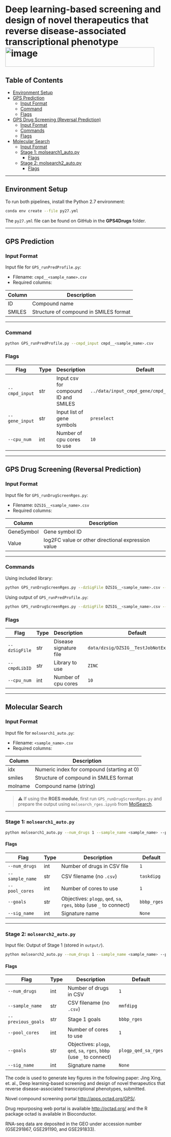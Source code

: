 # Deep learning-based screening and design of novel therapeutics that reverse disease-associated transcriptional phenotype<img width="468" height="61" alt="image" src="https://github.com/user-attachments/assets/11ec2749-9dd2-4a9f-a120-b7642b099110" />

## Table of Contents
- [Environment Setup](#environment-setup)
- [GPS Prediction](#gps-prediction)
  - [Input Format](#input-format)
  - [Command](#command)
  - [Flags](#flags)
- [GPS Drug Screening (Reversal Prediction)](#gps-drug-screening-reversal-prediction)
  - [Input Format](#input-format-1)
  - [Commands](#commands)
  - [Flags](#flags-1)
- [Molecular Search](#molecular-search)
  - [Input Format](#input-format-2)
  - [Stage 1: molsearch1_auto.py](#stage-1-molsearch1_autopy)
    - [Flags](#flags-2)
  - [Stage 2: molsearch2_auto.py](#stage-2-molsearch2_autopy)
    - [Flags](#flags-3)

---

## Environment Setup

To run both pipelines, install the Python 2.7 environment:

```bash
conda env create --file py27.yml
```

The `py27.yml` file can be found on GitHub in the **GPS4Drugs** folder.

---

## GPS Prediction

### Input Format

Input file for `GPS_runPredProfile.py`:

- Filename: `cmpd__<sample_name>.csv`  
- Required columns:  

| Column | Description |
|--------|-------------|
| ID     | Compound name |
| SMILES | Structure of compound in SMILES format |

---

### Command

```bash
python GPS_runPredProfile.py --cmpd_input cmpd__<sample_name>.csv
```

### Flags

| Flag          | Type | Description                           | Default                                               |
|---------------|------|---------------------------------------|-------------------------------------------------------|
| `--cmpd_input` | str  | Input csv for compound ID and SMILES | `../data/input_cmpd_gene/cmpd__TestJob0.csv` |
| `--gene_input` | str  | Input list of gene symbols           | `preselect`                                           |
| `--cpu_num`    | int  | Number of cpu cores to use           | `10`                                                  |

---

## GPS Drug Screening (Reversal Prediction)

### Input Format

Input file for `GPS_runDrugScreenRges.py`:

- Filename: `DZSIG__<sample_name>.csv`  
- Required columns:  

| Column     | Description |
|------------|-------------|
| GeneSymbol | Gene symbol ID |
| Value      | log2FC value or other directional expression value |

---

### Commands

Using included library:

```bash
python GPS_runDrugScreenRges.py --dzSigFile DZSIG__<sample_name>.csv --cmpdLibID HTS
```

Using output of `GPS_runPredProfile.py`:

```bash
python GPS_runDrugScreenRges.py --dzSigFile DZSIG__<sample_name>.csv --cmpdLibID input/<sample_name>_MEDIAN_GeneExpressionChange.csv
```

### Flags

| Flag         | Type | Description              | Default                                     |
|--------------|------|--------------------------|---------------------------------------------|
| `--dzSigFile` | str  | Disease signature file   | `data/dzsig/DZSIG__TestJobNotExists.csv`    |
| `--cmpdLibID` | str  | Library to use           | `ZINC`                                      |
| `--cpu_num`   | int  | Number of cpu cores      | `10`                                        |

---

## Molecular Search

### Input Format

Input file for `molsearch1_auto.py`:

- Filename: `<sample_name>.csv`  
- Required columns:  

| Column  | Description |
|---------|-------------|
| idx     | Numeric index for compound (starting at 0) |
| smiles  | Structure of compound in SMILES format |
| molname | Compound name (string) |

> ⚠️ If using the **RGES module**, first run `GPS_runDrugScreenRges.py` and prepare the output using `molsearch_rges.ipynb` from [MolSearch](https://github.com/Bin-Chen-Lab/GPS/tree/main/MolSearch).

---

### Stage 1: `molsearch1_auto.py`

```bash
python molsearch1_auto.py --num_drugs 1 --sample_name <sample_name> --pool_cores 1 --goals bbbp_rges
```

#### Flags

| Flag          | Type | Description                                      | Default    |
|---------------|------|--------------------------------------------------|------------|
| `--num_drugs`  | int  | Number of drugs in CSV file                      | `1`        |
| `--sample_name`| str  | CSV filename (no `.csv`)                         | `taskdipg` |
| `--pool_cores` | int  | Number of cores to use                           | `1`        |
| `--goals`      | str  | Objectives: `plogp`, `qed`, `sa`, `rges`, `bbbp` (use `_` to connect) | `bbbp_rges` |
| `--sig_name`   | int  | Signature name                                   | `None`     |

---

### Stage 2: `molsearch2_auto.py`

Input file: Output of Stage 1 (stored in `output/`).

```bash
python molsearch2_auto.py --num_drugs 1 --sample_name <sample_name> --previous_goals bbbp_rges --pool_cores 1 --goals plogp_qed_sa_rges
```

#### Flags

| Flag            | Type | Description              | Default             |
|-----------------|------|--------------------------|---------------------|
| `--num_drugs`    | int  | Number of drugs in CSV   | `1`                 |
| `--sample_name`  | str  | CSV filename (no `.csv`) | `mmfdipg`           |
| `--previous_goals` | str | Stage 1 goals            | `bbbp_rges`         |
| `--pool_cores`   | int  | Number of cores to use   | `1`                 |
| `--goals`        | str  | Objectives: `plogp`, `qed`, `sa`, `rges`, `bbbp` (use `_` to connect) | `plogp_qed_sa_rges` |
| `--sig_name`     | int  | Signature name           | `None`              |


The code is used to generate key figures in the following paper:
Jing Xing, et. al., Deep learning-based screening and design of novel therapeutics that reverse disease-associated transcriptional phenotypes, submitted.

Novel compound screening portal http://apps.octad.org/GPS/.

Drug repurposing web portal is available http://octad.org/ and the R package octad is available in Bioconductor. 

RNA-seq data are deposited in the GEO under accession number (GSE291867, GSE291190, and GSE291833). 
